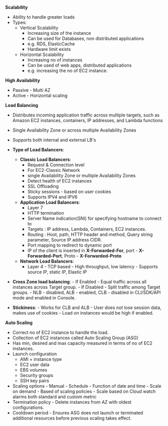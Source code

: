 **Scalability**
- Ability to handle greater loads
- Types:
	- Vertical Scalability
		- Increasing size of the instance
		- Can be used for Databases, non distributed applications
		- e.g. RDS, ElasticCache 
		- Hardware limit exists
	- Horizontal Scalability
		- Increasing no of instances
		- Can be used of web apps, distributed applications
		- e.g. increasing the no of EC2 instance.

**High Availability**
- Passive - Multi AZ
- Active - Horizontal scaling

**Load Balancing**
 - Distributes incoming application traffic across multiple targets, such as Amazon EC2 instances, containers, IP addresses, and Lambda functions
 - Single Availability Zone or across multiple Availability Zones
 - Supports both internal and external LB's
 - **Type of Load Balancers**:
	 - **Classic Load Balancers**:
		 - Request & Connection level
		 - For EC2-Classic Network
		 - single Availability Zone or multiple Availability Zones
		 - Detect health of EC2 instances
		 - SSL Offloading
		 - Sticky sessions - based on user cookies
		 - Supports IPV4 and IPV6  
	- **Application Load Balancers**:
		- Layer 7
		- HTTP termination
		- Server Name indication(SNI) for specifying hostname to connect to 
		- Targets : IP address, Lambda, Containers, EC2 instances.
		- Routing : Host, path, HTTP header and method, Query string parameter, Source IP address CIDR.
		- Port mapping to redirect to dynamic port
		- IP of the client is inserted in **X-Forwarded-For**, port - **X-Forwarded-Port**, Proto - **X-Forwarded-Proto**
	- **Network Load Balancers**:
		 - Layer 4
	      - TCP based
	      - High throughput, low latency
	      - Supports source IP, static IP, Elastic IP 
	  
 - **Cross Zone load balancing**:
          -  If Enabled - Equal traffic across all instances across Target group.
          - If Disabled - Split traffic among Target groups.
          - NLB - disabled, ALB - enabled, CLB - disabled in CLI/SDK/API mode and enabled in Console.
  
 - **Stickiness**:
		  - Works for CLB and ALB
		  - User does not lose session data, makes use of cookies
		  - Load on instances would be high if enabled. 

**Auto Scaling**
 - Correct no of EC2 instance to handle the load.
 - Collection of EC2 instances called Auto Scaling Group (ASG)
 - Has min, desired and max capacity measured in terms of no of EC2 instances.
 - Launch configuration
     - AMI + instance type
	  - EC2 user data
	  - EBS volumes
	  - Security groups
	  - SSH key pairs
- Scaling options
	  - Manual
      - Schedule - Function of date and time
      - Scale on demand - Based of scaling policies
      - Scale based on Cloud watch alarms both standard and custom metric
 - Termination policy - Delete instances from AZ with oldest configurations.  
- Cooldown period - Ensures ASG does not launch or terminated additional resources before previous scaling takes effect.	      

